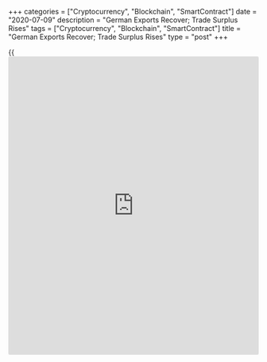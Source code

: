 +++
categories = ["Cryptocurrency", "Blockchain", "SmartContract"]
date = "2020-07-09"
description = "German Exports Recover; Trade Surplus Rises"
tags = ["Cryptocurrency", "Blockchain", "SmartContract"]
title = "German Exports Recover; Trade Surplus Rises"
type = "post"
+++

{{<iframe id="large-banner" src="https://www.bounty.group/#slide=19.0" width="100%" height="600" scrolling="no" style="border: 0px solid rgb(216, 221, 230); border-radius: 3px;">}}

German exports recovered in May as most of the trading partners started
to ease the [coronavirus][1] containment measures, data from Destatis
revealed Thursday.

Exports grew 9 percent month-on-month in May, reversing a 24 percent
decline in April. This was the first increase in three months.
Nonetheless, shipments were expected to grow at a much faster pace of
13.8 percent.

At the same time, imports climbed 3.5 percent after falling 16.6 percent
a month ago. Economists had expected a 12 percent rise.

As a result, the trade surplus rose to a seasonally adjusted EUR 7.6
billion from EUR 3.4 billion in April. This was above economists'
forecast of EUR 5.2 billion.

May trade data confirm that the V-shaped rebound is mainly taking place
in the domestic [economy][2], Carsten Brzeski, an ING economist said.
Exports still have a long way to go before returning to pre-crisis
levels, he noted.  
  
On a yearly basis, exports plunged 29.7 percent compared to a 31.1
percent fall in April, Destatis reported. At the same time, imports
decreased at a steady pace of 21.7 percent in May.

On an unadjusted basis, the trade surplus decreased sharply to EUR 7.1
billion from EUR 20.7 billion in the prior year.

The current account balance showed a surplus of EUR 6.5 billion versus
EUR 13.3 billion surplus seen in the same period last year.

Exports to China decreased rather moderately by 12.3 percent to EUR 7.2
billion in May.

Meanwhile, shipments to the United States, which have been hit
particularly hard by the coronavirus pandemic, plunged 36.5 percent.
Exports to the UK showed a particularly strong decrease of 46.9 percent.

Exports to the EU countries decreased 29.0 percent annually, and imports
from those countries fell 25.2 percent. Likewise, exports to Eurozone
economies fell 29.1 percent and imports from those nations decreased
25.2 percent.

For comments and feedback [contact](https://www.playgroundfx.com/contact/): editorial@rtt[news](https://www.letsplayfx.com/blog/forex-news-website/).com

[Business News][3]

   1. www.rtt[news](https://www.letsplayfx.com/blog/forex-news-website/).com/list/coronavirus.aspx
   2. www.rtt[news](https://www.letsplayfx.com/blog/forex-news-website/).com/Content/EconomicNews.aspx
   3. www.rtt[news](https://www.letsplayfx.com/blog/forex-news-website/).com/Content/Business.aspx